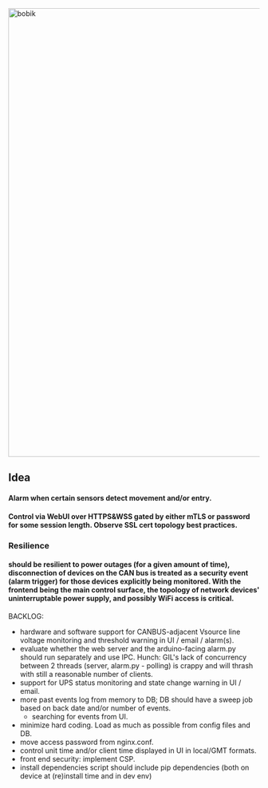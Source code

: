 
<img width="899" alt="bobik" src="https://github.com/user-attachments/assets/b32ab92e-6264-4e49-999e-a96790421e8a" />


## Idea
#### Alarm when certain sensors detect movement and/or entry.
#### Control via WebUI over HTTPS&WSS gated by either mTLS or password for some session length. Observe SSL cert topology best practices. 

### Resilience
#### should be resilient to power outages (for a given amount of time), disconnection of devices on the CAN bus is treated as a security event (alarm trigger) for those devices explicitly being monitored. With the frontend being the main control surface, the topology of network devices' uninterruptable power supply, and possibly WiFi access is critical.


BACKLOG:
- hardware and software support for CANBUS-adjacent Vsource line voltage monitoring and threshold warning in UI / email / alarm(s).
- evaluate whether the web server and the arduino-facing alarm.py should run separately and use IPC. Hunch: GIL's lack of concurrency between 2 threads (server, alarm.py - polling) is crappy and will thrash with still a reasonable number of clients.
- support for UPS status monitoring and state change warning in UI / email.
- more past events log from memory to DB; DB should have a sweep job based on back date and/or number of events.
  - searching for events from UI.
- minimize hard coding. Load as much as possible from config files and DB.
- move access password from nginx.conf.
- control unit time and/or client time displayed in UI in local/GMT formats.
- front end security: implement CSP.
- install dependencies script should include pip dependencies (both on device at (re)install time and in dev env)

